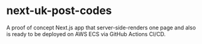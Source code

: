 # next-uk-post-codes
A proof of concept Next.js app that server-side-renders one page and also is ready to be deployed on AWS ECS via GitHub Actions CI/CD.
